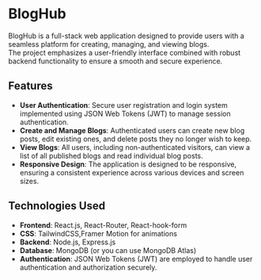 # BlogHub

BlogHub is a full-stack web application designed to provide users with a seamless platform for creating, managing, and viewing blogs. 
<br>
The project emphasizes a user-friendly interface combined with robust backend functionality to ensure a smooth and secure experience.

## Features

- **User Authentication**: Secure user registration and login system implemented using JSON Web Tokens (JWT) to manage session authentication.
- **Create and Manage Blogs**: Authenticated users can create new blog posts, edit existing ones, and delete posts they no longer wish to keep.
- **View Blogs**: All users, including non-authenticated visitors, can view a list of all published blogs and read individual blog posts.
- **Responsive Design**: The application is designed to be responsive, ensuring a consistent experience across various devices and screen sizes.

## Technologies Used

- **Frontend**: React.js, React-Router, React-hook-form
- **CSS**: TailwindCSS,Framer Motion for animations 
- **Backend**: Node.js, Express.js 
- **Database**: MongoDB (or you can use MongoDB Atlas)
- **Authentication**: JSON Web Tokens (JWT) are employed to handle user authentication and authorization securely.


